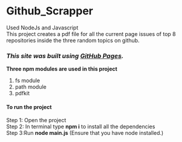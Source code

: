 # Github_Scrapper
Used NodeJs and Javascript<br/>
This project creates a pdf file for all the current page issues of  top 8 repositories inside the three random topics on github.<br/>
###  _This site was built using [GitHub Pages](https://github.com/topics)._<br/>
**Three npm modules are used in this project**<br/>
1. fs module<br/>
2. path module<br/>
3. pdfkit<br/>
#### To run the project<br/>
Step 1: Open the project<br/>
Step 2: In terminal type **npm i** to install all the dependencies<br/>
Step 3:Run **node main.js** (Ensure that you have node installed.)<br/>

